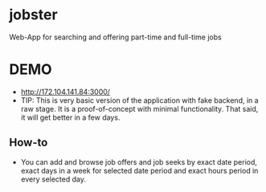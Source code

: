 # jobster
Web-App for searching and offering part-time and full-time jobs

# DEMO
  
* http://172.104.141.84:3000/
* TIP: This is very basic version of the application with fake backend, in a raw stage. It is a proof-of-concept with minimal functionality. That said, it will get better in a few days.
  
## How-to  
  
* You can add and browse job offers and job seeks by exact date period, exact days in a week for selected date period and exact hours period in every selected day.
